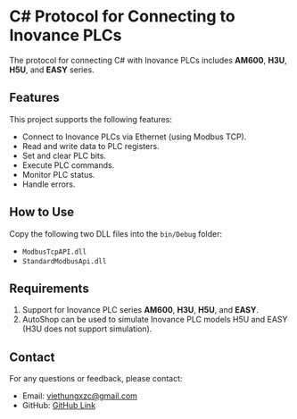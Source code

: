 # C# Protocol for Connecting to Inovance PLCs

The protocol for connecting C# with Inovance PLCs includes **AM600**, **H3U**, **H5U**, and **EASY** series.

## Features

This project supports the following features:

*   Connect to Inovance PLCs via Ethernet (using Modbus TCP).
*   Read and write data to PLC registers.
*   Set and clear PLC bits.
*   Execute PLC commands.
*   Monitor PLC status.
*   Handle errors.

## How to Use
Copy the following two DLL files into the `bin/Debug` folder:
- `ModbusTcpAPI.dll`
- `StandardModbusApi.dll`

## Requirements

1. Support for Inovance PLC series **AM600**, **H3U**, **H5U**, and **EASY**.
3. AutoShop can be used to simulate Inovance PLC models H5U and EASY (H3U does not support simulation).

## Contact

For any questions or feedback, please contact:

*   Email: viethungxzc@gmail.com
*   GitHub: [GitHub Link](https://github.com/mipu1711/Protocol-Inovance)
